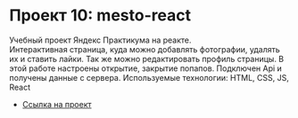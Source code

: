 # Проект 10: mesto-react

Учебный проект Яндекс Практикума на реакте.  
 Интерактивная страница, куда можно добавлять фотографии, удалять их и ставить лайки. Так же можно редактировать профиль страницы. 
 В этой работе настроены открытие, закрытие попапов.
 Подключен Api и получены данные с сервера.
 Используемые технологии: HTML, CSS, JS, React 
 * [Ссылка на проект](https://sandhani1704.github.io/mesto-react/.) 
